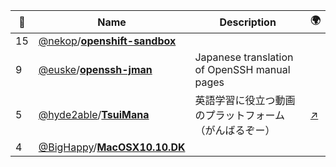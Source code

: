 |:star2: | Name | Description | 🌍|
|---|---|---|---|
|15|[@nekop](https://github.com/nekop)/[**openshift-sandbox**](https://github.com/nekop/openshift-sandbox)|||
|9|[@euske](https://github.com/euske)/[**openssh-jman**](https://github.com/euske/openssh-jman)|Japanese translation of OpenSSH manual pages||
|5|[@hyde2able](https://github.com/hyde2able)/[**TsuiMana**](https://github.com/hyde2able/TsuiMana)|英語学習に役立つ動画のプラットフォーム（がんばるぞー）|[:arrow_upper_right:](http://www.tsuimana.com)|
|4|[@BigHappy](https://github.com/BigHappy)/[**MacOSX10.10.DK**](https://github.com/BigHappy/MacOSX10.10.DK)|||

